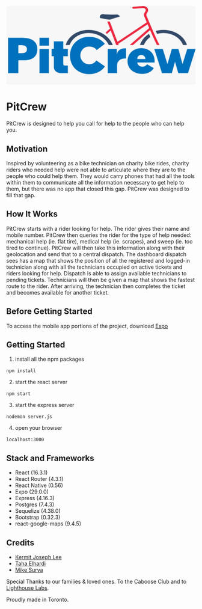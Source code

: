 ![PitCrew Logo](/public/PitCrew_masthead.jpg)


# PitCrew

PitCrew is designed to help you call for help to the people who can help you.


## Motivation

Inspired by volunteering as a bike technician on charity bike rides, charity riders who needed help were not able to articulate where they are to the people who could help them. They would carry phones that had all the tools within them to communicate all the information necessary to get help to them, but there was no app that closed this gap. PitCrew was designed to fill that gap.

## How It Works

PitCrew starts with a rider looking for help. The rider gives their name and mobile number. PitCrew then queries the rider for the type of help needed: mechanical help (ie. flat tire), medical help (ie. scrapes), and sweep (ie. too tired to continue). PitCrew will then take this information along with their geolocation and send that to a central dispatch. The dashboard dispatch sees has a map that shows the position of all the registered and logged-in technician along with all the technicians occupied on active tickets and riders looking for help. Dispatch is able to assign available technicians to pending tickets. Technicians will then be given a map that shows the fastest route to the rider. After arriving, the technician then completes the ticket and becomes available for another ticket.

## Before Getting Started

To access the mobile app portions of the project, download [Expo](www.expo.io)

## Getting Started

1) install all the npm packages
```
npm install
```

2) start the react server
```
npm start 
```

3) start the express server
```
nodemon server.js
```

4) open your browser
```
localhost:3000
```

## Stack and Frameworks

* React             (16.3.1)
* React Router      (4.3.1)
* React Native      (0.56)
* Expo              (29.0.0)
* Express           (4.16.3)
* Postgres          (7.4.3)
* Sequelize         (4.38.0)
* Bootstrap         (0.32.3)
* react-google-maps (9.4.5)

## Credits

* [Kermit Joseph Lee](www.github.com/kermitjosephlee)
* [Taha Elhardi](www.github.com/elaradi23)
* [Mike Surya](www.github.com/mikeyuchima)

Special Thanks to our families & loved ones. To the Caboose Club and to [Lighthouse Labs](www.lighthouselabs.ca).

Proudly made in Toronto.
